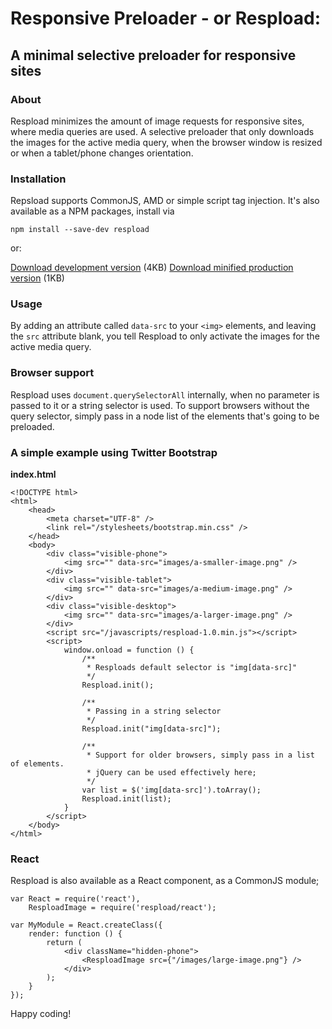# Responsive Preloader - or Respload:
## A minimal selective preloader for responsive sites

### About
Respload minimizes the amount of image requests for responsive sites, where media queries are used. A selective preloader that only downloads the images for the active media query, when the browser window is resized or when a tablet/phone changes orientation.

### Installation
Repsload supports CommonJS, AMD or simple script tag injection. It's also available as a NPM packages, install via

    npm install --save-dev respload

or:

[Download development version](https://raw.githubusercontent.com/WelcomWeb/respload/master/dist/respload-1.0.js) (4KB)
[Download minified production version](https://raw.githubusercontent.com/WelcomWeb/respload/master/dist/respload-1.0.min.js) (1KB)

### Usage
By adding an attribute called `data-src` to your `<img>` elements, and leaving the `src` attribute blank, you tell Respload to only activate the images for the active media query.

### Browser support
Respload uses `document.querySelectorAll` internally, when no parameter is passed to it or a string selector is used. To support browsers without the query selector, simply pass in a node list of the elements that's going to be preloaded.

### A simple example using Twitter Bootstrap
**index.html**

    <!DOCTYPE html>
    <html>
    	<head>
    	    <meta charset="UTF-8" />
            <link rel="/stylesheets/bootstrap.min.css" />
    	</head>
        <body>
            <div class="visible-phone">
                <img src="" data-src="images/a-smaller-image.png" />
            </div>
            <div class="visible-tablet">
                <img src="" data-src="images/a-medium-image.png" />
            </div>
            <div class="visible-desktop">
                <img src="" data-src="images/a-larger-image.png" />
            </div>
            <script src="/javascripts/respload-1.0.min.js"></script>
            <script>
                window.onload = function () {
                    /**
                     * Resploads default selector is "img[data-src]"
                     */
                    Respload.init();
                    
                    /**
                     * Passing in a string selector
                     */
                    Respload.init("img[data-src]");
                    
                    /**
                     * Support for older browsers, simply pass in a list of elements.
                     * jQuery can be used effectively here;
                     */
                    var list = $('img[data-src]').toArray();
                    Respload.init(list);
                }
            </script>
        </body>
    </html>

### React
Respload is also available as a React component, as a CommonJS module;

    var React = require('react'),
        ResploadImage = require('respload/react');
    
    var MyModule = React.createClass({
        render: function () {
            return (
                <div className="hidden-phone">
                    <ResploadImage src={"/images/large-image.png"} />
                </div>
            );
        }
    }); 

Happy coding!